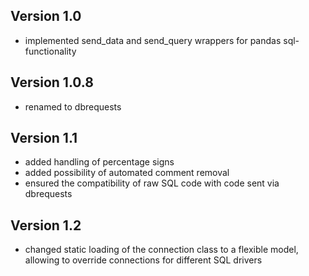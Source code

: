## Version 1.0
  - implemented send_data and send_query wrappers for pandas sql-functionality

## Version 1.0.8
  - renamed to dbrequests

## Version 1.1
  - added handling of percentage signs
  - added possibility of automated comment removal
  - ensured the compatibility of raw SQL code with code sent via dbrequests
  
## Version 1.2
  -  changed static loading of the connection class to a flexible model, allowing to override connections for different SQL drivers
  
  
